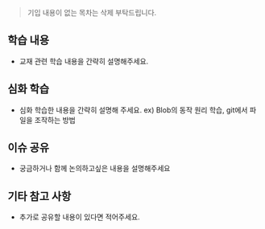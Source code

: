 > 기입 내용이 없는 목차는 삭제 부탁드립니다.

## 학습 내용

- 교재 관련 학습 내용을 간략히 설명해주세요.

## 심화 학습

- 심화 학습한 내용을 간략히 설명해 주세요.
  ex) Blob의 동작 원리 학습, git에서 파일을 조작하는 방법

## 이슈 공유

- 궁금하거나 함께 논의하고싶은 내용을 설명해주세요

## 기타 참고 사항

- 추가로 공유할 내용이 있다면 적어주세요.
